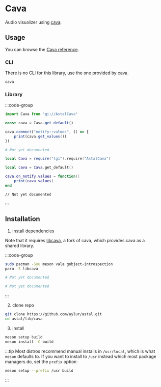 # Cava

Audio visualizer using [cava](https://github.com/karlstav/cava).

## Usage

You can browse the [Cava reference](https://aylur.github.io/libastal/cava).

### CLI

There is no CLI for this library, use the one provided by cava.

```sh
cava
```

### Library

:::code-group

```js [<i class="devicon-javascript-plain"></i> JavaScript]
import Cava from "gi://AstalCava"

const cava = Cava.get_default()

cava.connect("notify::values", () => {
    print(cava.get_values())
})
```

```py [<i class="devicon-python-plain"></i> Python]
# Not yet documented
```

```lua [<i class="devicon-lua-plain"></i> Lua]
local Cava = require("lgi").require("AstalCava")

local cava = Cava.get_default()

cava.on_notify.values = function()
    print(cava.values)
end
```

```vala [<i class="devicon-vala-plain"></i> Vala]
// Not yet documented
```

:::

## Installation

1. install dependencies

Note that it requires [libcava](https://github.com/LukashonakV/cava), a fork of cava, which provides cava as a shared library.

:::code-group

```sh [<i class="devicon-archlinux-plain"></i> Arch]
sudo pacman -Syu meson vala gobject-introspection
paru -S libcava
```

```sh [<i class="devicon-fedora-plain"></i> Fedora]
# Not yet documented
```

```sh [<i class="devicon-ubuntu-plain"></i> Ubuntu]
# Not yet documented
```

:::

2. clone repo

```sh
git clone https://github.com/aylur/astal.git
cd astal/lib/cava
```

3. install

```sh
meson setup build
meson install -C build
```

:::tip
Most distros recommend manual installs in `/usr/local`,
which is what `meson` defaults to. If you want to install to `/usr`
instead which most package managers do, set the `prefix` option:

```sh
meson setup --prefix /usr build
```

:::
